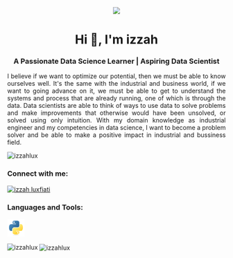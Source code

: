 <div id="header" align="center">
  <img src="https://media.giphy.com/media/YnS7j9pwnECXLMrI4t/giphy.gif" width="300"/>
</div>
<h1 align="center">Hi 👋, I'm izzah</h1>
<h3 align="center">A Passionate Data Science Learner | Aspiring Data Scientist</h3>

<p align="justify">I believe if we want to optimize our potential, then we must be able to know ourselves well. It's the same with the industrial and business world, if we want to going advance on it, we must be able to get to understand the systems and process that are already running, one of which is through the data. Data scientists are able to think of ways to use data to solve problems and make improvements that otherwise would have been unsolved, or solved using only intuition. With my domain knowledge as industrial engineer and my competencies in data science, I want to become a problem solver and be able to make a positive impact in industrial and bussiness field.

<p align="left"> <img src="https://komarev.com/ghpvc/?username=izzahlux&label=Profile%20views&color=0e75b6&style=flat" alt="izzahlux" /> </p>
<h3 align="left">Connect with me:</h3>
<p align="left">
<a href="https://linkedin.com/in/izzah luxfiati" target="blank"><img align="center" src="https://raw.githubusercontent.com/rahuldkjain/github-profile-readme-generator/master/src/images/icons/Social/linked-in-alt.svg" alt="izzah luxfiati" height="30" width="40" /></a>
</p>

<h3 align="left">Languages and Tools:</h3>
<p align="left"> <a href="https://www.python.org" target="_blank" rel="noreferrer"> <img src="https://raw.githubusercontent.com/devicons/devicon/master/icons/python/python-original.svg" alt="python" width="40" height="40"/> </a> </p>

<p><img align="left" src="https://github-readme-stats.vercel.app/api/top-langs?username=izzahlux&show_icons=true&locale=en&layout=compact" alt="izzahlux" /></p>

<p>&nbsp;<img align="center" src="https://github-readme-stats.vercel.app/api?username=izzahlux&show_icons=true&locale=en" alt="izzahlux" /></p>
